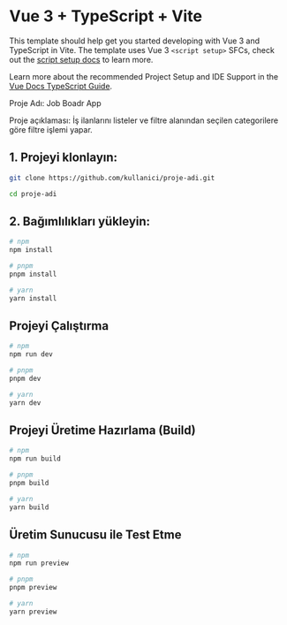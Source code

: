 # Vue 3 + TypeScript + Vite

This template should help get you started developing with Vue 3 and TypeScript in Vite. The template uses Vue 3 `<script setup>` SFCs, check out the [script setup docs](https://v3.vuejs.org/api/sfc-script-setup.html#sfc-script-setup) to learn more.

Learn more about the recommended Project Setup and IDE Support in the [Vue Docs TypeScript Guide](https://vuejs.org/guide/typescript/overview.html#project-setup).

Proje Adı: Job Boadr App

Proje açıklaması: İş ilanlarını listeler ve filtre alanından seçilen categorilere göre filtre işlemi yapar.

## 1. Projeyi klonlayın:
```bash
git clone https://github.com/kullanici/proje-adi.git

cd proje-adi
```

## 2. Bağımlılıkları yükleyin:
```bash
# npm
npm install

# pnpm
pnpm install

# yarn
yarn install

```

## Projeyi Çalıştırma
```bash
# npm
npm run dev

# pnpm
pnpm dev

# yarn
yarn dev

```

## Projeyi Üretime Hazırlama (Build)

```bash
# npm
npm run build

# pnpm
pnpm build

# yarn
yarn build

```

## Üretim Sunucusu ile Test Etme

```bash
# npm
npm run preview

# pnpm
pnpm preview

# yarn
yarn preview

```

